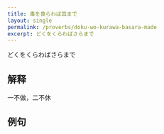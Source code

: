 ```yaml
---
title: 毒を食らわば皿まで
layout: single
permalink: /proverbs/doku-wo-kurawa-basara-made
excerpt: どくをくらわばさらまで
---
```


どくをくらわばさらまで

## 解释

一不做，二不休

## 例句

